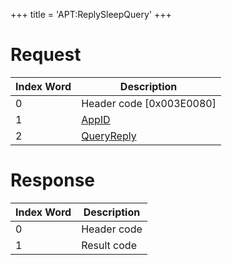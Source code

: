 +++
title = 'APT:ReplySleepQuery'
+++

# Request

| Index Word | Description                                             |
|------------|---------------------------------------------------------|
| 0          | Header code \[0x003E0080\]                              |
| 1          | [AppID](NS_and_APT_Services#appids "wikilink")          |
| 2          | [QueryReply](NS_and_APT_Services#queryreply "wikilink") |

# Response

| Index Word | Description |
|------------|-------------|
| 0          | Header code |
| 1          | Result code |
